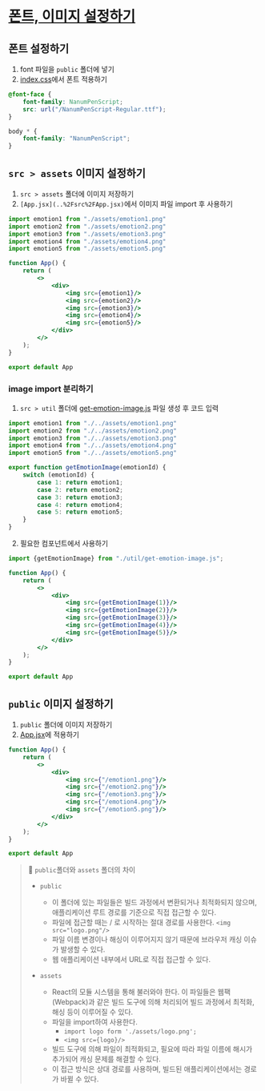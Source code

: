 # [폰트, 이미지 설정하기](https://www.inflearn.com/course/lecture?courseSlug=%ED%95%9C%EC%9E%85-%EB%A6%AC%EC%95%A1%ED%8A%B8&unitId=103543&tab=curriculum)
## 폰트 설정하기
1. font 파일을 `public` 폴더에 넣기
2. [index.css](..%2Fsrc%2Findex.css)에서 폰트 적용하기
```css
@font-face {
    font-family: NanumPenScript;
    src: url("/NanumPenScript-Regular.ttf");
}

body * {
    font-family: "NanumPenScript";
}
```

## `src > assets` 이미지 설정하기
1. `src > assets` 폴더에 이미지 저장하기
2. `[App.jsx](..%2Fsrc%2FApp.jsx)`에서 이미지 파일 import 후 사용하기
```jsx
import emotion1 from "./assets/emotion1.png"
import emotion2 from "./assets/emotion2.png"
import emotion3 from "./assets/emotion3.png"
import emotion4 from "./assets/emotion4.png"
import emotion5 from "./assets/emotion5.png"

function App() {
    return (
        <>
            <div>
                <img src={emotion1}/>
                <img src={emotion2}/>
                <img src={emotion3}/>
                <img src={emotion4}/>
                <img src={emotion5}/>
            </div>
        </>
    );
}

export default App
```

### image import 분리하기
1. `src > util` 폴더에 [get-emotion-image.js](..%2Fsrc%2Futil%2Fget-emotion-image.js) 파일 생성 후 코드 입력
```js
import emotion1 from "./../assets/emotion1.png"
import emotion2 from "./../assets/emotion2.png"
import emotion3 from "./../assets/emotion3.png"
import emotion4 from "./../assets/emotion4.png"
import emotion5 from "./../assets/emotion5.png"

export function getEmotionImage(emotionId) {
    switch (emotionId) {
        case 1: return emotion1;
        case 2: return emotion2;
        case 3: return emotion3;
        case 4: return emotion4;
        case 5: return emotion5;
    }
}
```
2. 필요한 컴포넌트에서 사용하기
```jsx
import {getEmotionImage} from "./util/get-emotion-image.js";

function App() {
    return (
        <>
            <div>
                <img src={getEmotionImage(1)}/>
                <img src={getEmotionImage(2)}/>
                <img src={getEmotionImage(3)}/>
                <img src={getEmotionImage(4)}/>
                <img src={getEmotionImage(5)}/>
            </div>
        </>
    );
}

export default App

```


## `public` 이미지 설정하기
1. `public` 폴더에 이미지 저장하기
2. [App.jsx](..%2Fsrc%2FApp.jsx)에 적용하기
```jsx
function App() {
    return (
        <>
            <div>
                <img src={"/emotion1.png"}/>
                <img src={"/emotion2.png"}/>
                <img src={"/emotion3.png"}/>
                <img src={"/emotion4.png"}/>
                <img src={"/emotion5.png"}/>
            </div>
        </>
    );
}

export default App
```

> 🌱 `public`폴더와 `assets` 폴더의 차이
> 
> - `public`
>
>   - 이 폴더에 있는 파일들은 빌드 과정에서 변환되거나 최적화되지 않으며, 애플리케이션 루트 경로를 기준으로 직접 접근할 수 있다.
>   - 파일에 접근할 때는 / 로 시작하는 절대 경로를 사용한다. `<img src="logo.png"/>`
>   - 파일 이름 변경이나 해싱이 이루어지지 않기 때문에 브라우저 캐싱 이슈가 발생할 수 있다.
>   - 웹 애플리케이션 내부에서 URL로 직접 접근할 수 있다.
> - `assets`
>   - React의 모듈 시스템을 통해 불러와야 한다. 이 파일들은 웹팩(Webpack)과 같은 빌드 도구에 의해 처리되어 빌드 과정에서 최적화, 해싱 등이 이루어질 수 있다.
>   - 파일을 import하여 사용한다.
>     - `import logo form './assets/logo.png';`
>     - `<img src={logo}/>`
>   - 빌드 도구에 의해 파일이 최적화되고, 필요에 따라 파일 이름에 해시가 추가되어 캐싱 문제를 해결할 수 있다.
>   - 이 접근 방식은 상대 경로를 사용하며, 빌드된 애플리케이션에서는 경로가 바뀔 수 있다.